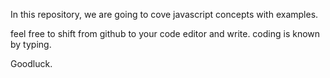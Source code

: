 In this repository, we are going to cove javascript concepts with examples.

feel free to shift from github to your code editor and write.
coding is known by typing.


Goodluck.